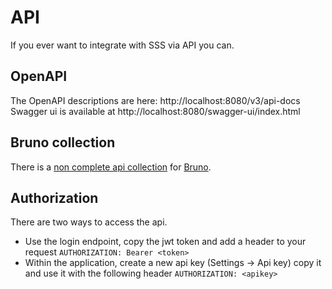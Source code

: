 # API
If you ever want to integrate with SSS via API you can.

## OpenAPI 

The OpenAPI descriptions are here: http://localhost:8080/v3/api-docs
Swagger ui is available at http://localhost:8080/swagger-ui/index.html

## Bruno collection

There is a [non complete api collection](https://github.com/lamarios/SpendSpentSpent/tree/master/bruno-api-collection) for [Bruno](https://www.usebruno.com/).

## Authorization

There are two ways to access the api.

- Use the login endpoint, copy the jwt token and add a header to your request `AUTHORIZATION: Bearer <token>`
- Within the application, create a new api key (Settings -> Api key) copy it and use it with the following header `AUTHORIZATION: <apikey>`

